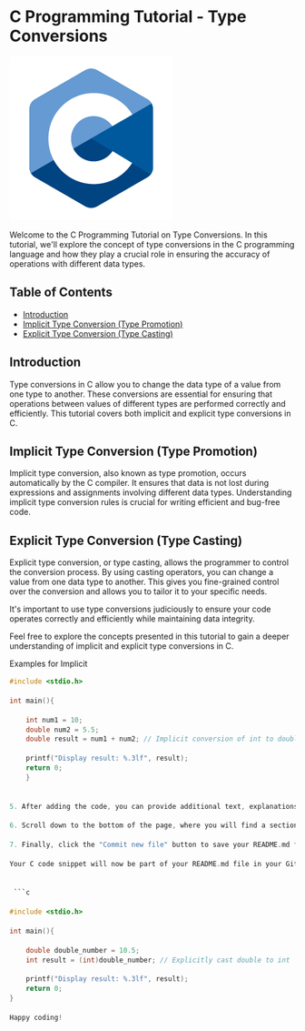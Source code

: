 # C Programming Tutorial - Type Conversions

![C Logo](https://raw.githubusercontent.com/github/explore/4e8650f5caebfceea1dd0eab7f3624915dfac1d4/topics/c/c.png)

Welcome to the C Programming Tutorial on Type Conversions. In this tutorial, we'll explore the concept of type conversions in the C programming language and how they play a crucial role in ensuring the accuracy of operations with different data types.

## Table of Contents

- [Introduction](#introduction)
- [Implicit Type Conversion (Type Promotion)](#implicit-type-conversion-type-promotion)
- [Explicit Type Conversion (Type Casting)](#explicit-type-conversion-type-casting)

## Introduction

Type conversions in C allow you to change the data type of a value from one type to another. These conversions are essential for ensuring that operations between values of different types are performed correctly and efficiently. This tutorial covers both implicit and explicit type conversions in C.

## Implicit Type Conversion (Type Promotion)

Implicit type conversion, also known as type promotion, occurs automatically by the C compiler. It ensures that data is not lost during expressions and assignments involving different data types. Understanding implicit type conversion rules is crucial for writing efficient and bug-free code.

## Explicit Type Conversion (Type Casting)

Explicit type conversion, or type casting, allows the programmer to control the conversion process. By using casting operators, you can change a value from one data type to another. This gives you fine-grained control over the conversion and allows you to tailor it to your specific needs.

It's important to use type conversions judiciously to ensure your code operates correctly and efficiently while maintaining data integrity.

Feel free to explore the concepts presented in this tutorial to gain a deeper understanding of implicit and explicit type conversions in C.

Examples for Implicit

```c
#include <stdio.h>

int main(){

    int num1 = 10;
    double num2 = 5.5;
    double result = num1 + num2; // Implicit conversion of int to double

    printf("Display result: %.3lf", result);
    return 0;
    }


5. After adding the code, you can provide additional text, explanations, or any other content you want in your README.

6. Scroll down to the bottom of the page, where you will find a section for "Commit new file." You can add a commit message (e.g., "Add C code snippet to README") to describe the changes you made.

7. Finally, click the "Commit new file" button to save your README.md file with the code snippet.

Your C code snippet will now be part of your README.md file in your GitHub repository, properly formatted and displayed. You can view it by navigating to the repository is main page.

 
 ```c

#include <stdio.h>

int main(){

    double double_number = 10.5;
    int result = (int)double_number; // Explicitly cast double to int

    printf("Display result: %.3lf", result);
    return 0;
}

Happy coding!
